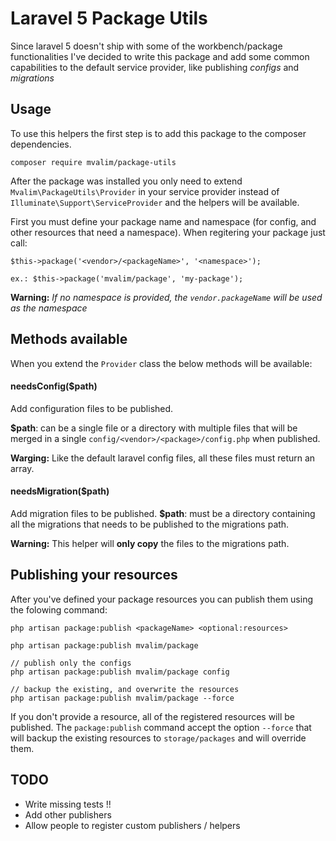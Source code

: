 # Laravel 5 Package Utils
Since laravel 5 doesn't ship with some of the workbench/package functionalities
I've decided to write this package and add some common capabilities to the default
service provider, like publishing *configs* and *migrations*

## Usage
To use this helpers the first step is to add this package to the composer 
dependencies.

	composer require mvalim/package-utils

After the package was installed you only need to extend `Mvalim\PackageUtils\Provider`
in your service provider instead of `Illuminate\Support\ServiceProvider` and the
helpers will be available.

First you must define your package name and namespace (for config, and other resources
that need a namespace). When regitering your package just call:
	
```
$this->package('<vendor>/<packageName>', '<namespace>');

ex.: $this->package('mvalim/package', 'my-package');
```
**Warning:** *If no namespace is provided, the `vendor.packageName` will be used as the namespace*

## Methods available
When you extend the `Provider` class the below methods will be available:

#### needsConfig($path)
Add configuration files to be published.

**$path**: can be a single file or a directory with multiple files that will be 
merged in a single `config/<vendor>/<package>/config.php` when published.

**Warging:** Like the default laravel config files, all these files must return
an array.

#### needsMigration($path)
Add migration files to be published.
**$path**: must be a directory containing all the migrations that needs to be
published to the migrations path.

**Warning:** This helper will **only copy** the files to the migrations path.


## Publishing your resources
After you've defined your package resources you can publish them using the folowing 
command:
```	
php artisan package:publish <packageName> <optional:resources>

php artisan package:publish mvalim/package

// publish only the configs
php artisan package:publish mvalim/package config

// backup the existing, and overwrite the resources
php artisan package:publish mvalim/package --force
```

If you don't provide a resource, all of the registered resources will be published.
The `package:publish` command accept the option `--force` that will backup the
existing resources to `storage/packages` and will override them.


## TODO
- Write missing tests !!
- Add other publishers
- Allow people to register custom publishers / helpers